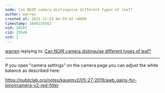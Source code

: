```yaml
---
node: Can NOIR camera distinguise different types of leaf?
author: warren
created_at: 2021-12-23 04:59:42 +0000
timestamp: 1640235582
nid: 28501
cid: 29548
uid: 1
---
```




[warren](../profile/warren) replying to: [Can NOIR camera distinguise different types of leaf?](../notes/shahdharam7/12-17-2021/can-noir-camera-distinguise-different-types-of-leaf)

----
If you open "camera settings" on the camera page you can adjust the white balance as described here: 

https://publiclab.org/notes/kauemv2/05-27-2019/awb_gains-for-pinoircamera-v2-red-filter